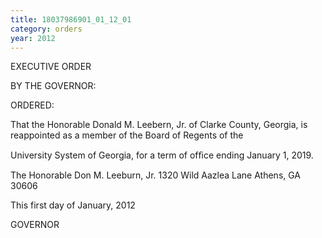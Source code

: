 ```yaml
---
title: 18037986901_01_12_01
category: orders
year: 2012
---
```

 

EXECUTIVE ORDER

BY THE GOVERNOR:

ORDERED:

That the Honorable Donald M. Leebern, Jr. of Clarke County,
Georgia, is reappointed as a member of the Board of Regents of the

University System of Georgia, for a term of ofﬁce ending January
1, 2019.

The Honorable Don M. Leeburn, Jr.
1320 Wild Aazlea Lane
Athens, GA 30606

This first day of January, 2012

  

  

GOVERNOR

